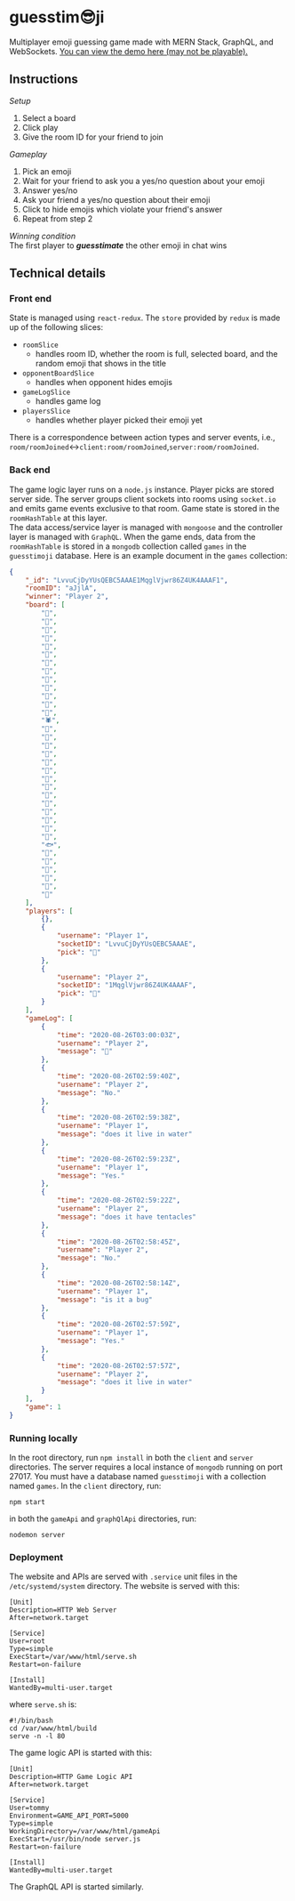 # guesstim😎ji

Multiplayer emoji guessing game made with MERN Stack, GraphQL, and WebSockets. [You can view the demo here (may not be playable).](http://www.guesstimoji.com/)

## Instructions

_Setup_

1. Select a board
2. Click play
3. Give the room ID for your friend to join

_Gameplay_

1. Pick an emoji
2. Wait for your friend to ask you a yes/no question about your emoji
3. Answer yes/no
4. Ask your friend a yes/no question about their emoji
5. Click to hide emojis which violate your friend's answer
6. Repeat from step 2

_Winning condition_  
The first player to **_guesstimate_** the other emoji in chat wins

## Technical details

### Front end

State is managed using `react-redux`. The `store` provided by `redux` is made up of the following slices:

-   `roomSlice`
    -   handles room ID, whether the room is full, selected board, and the random emoji that shows in the title
-   `opponentBoardSlice`
    -   handles when opponent hides emojis
-   `gameLogSlice`
    -   handles game log
-   `playersSlice`
    -   handles whether player picked their emoji yet

There is a correspondence between action types and server events, i.e.,  
`room/roomJoined`↔`client:room/roomJoined`,`server:room/roomJoined`.

### Back end

The game logic layer runs on a `node.js` instance. Player picks are stored server side. The server groups client sockets into rooms using `socket.io` and emits game events exclusive to that room. Game state is stored in the `roomHashTable` at this layer.  
The data access/service layer is managed with `mongoose` and the controller layer is managed with `GraphQL`. When the game ends, data from the `roomHashTable` is stored in a `mongodb` collection called `games` in the `guesstimoji` database. Here is an example document in the `games` collection:

```json
{
    "_id": "LvvuCjDyYUsQEBC5AAAE1MqglVjwr86Z4UK4AAAF1",
    "roomID": "aJjlA",
    "winner": "Player 2",
    "board": [
        "🦇",
        "🐺",
        "🐗",
        "🐴",
        "🦄",
        "🐝",
        "🐛",
        "🦋",
        "🐌",
        "🐚",
        "🐞",
        "🐜",
        "🦗",
        "🕷",
        "🦂",
        "🦟",
        "🦠",
        "🐢",
        "🐍",
        "🦎",
        "🦖",
        "🦕",
        "🐙",
        "🦑",
        "🦐",
        "🦀",
        "🐡",
        "🐠",
        "🐟",
        "🐬",
        "🐳",
        "🐋",
        "🦈",
        "🐊",
        "🦦"
    ],
    "players": [
        {},
        {
            "username": "Player 1",
            "socketID": "LvvuCjDyYUsQEBC5AAAE",
            "pick": "🐙"
        },
        {
            "username": "Player 2",
            "socketID": "1MqglVjwr86Z4UK4AAAF",
            "pick": "🐍"
        }
    ],
    "gameLog": [
        {
            "time": "2020-08-26T03:00:03Z",
            "username": "Player 2",
            "message": "🐙"
        },
        {
            "time": "2020-08-26T02:59:40Z",
            "username": "Player 2",
            "message": "No."
        },
        {
            "time": "2020-08-26T02:59:38Z",
            "username": "Player 1",
            "message": "does it live in water"
        },
        {
            "time": "2020-08-26T02:59:23Z",
            "username": "Player 1",
            "message": "Yes."
        },
        {
            "time": "2020-08-26T02:59:22Z",
            "username": "Player 2",
            "message": "does it have tentacles"
        },
        {
            "time": "2020-08-26T02:58:45Z",
            "username": "Player 2",
            "message": "No."
        },
        {
            "time": "2020-08-26T02:58:14Z",
            "username": "Player 1",
            "message": "is it a bug"
        },
        {
            "time": "2020-08-26T02:57:59Z",
            "username": "Player 1",
            "message": "Yes."
        },
        {
            "time": "2020-08-26T02:57:57Z",
            "username": "Player 2",
            "message": "does it live in water"
        }
    ],
    "game": 1
}
```

### Running locally

In the root directory, run `npm install` in both the `client` and `server` directories. The server requires a local instance of `mongodb` running on port 27017. You must have a database named `guesstimoji` with a collection named `games`. In the `client` directory, run:

```shell
npm start
```

in both the `gameApi` and `graphQlApi` directories, run:

```shell
nodemon server
```

### Deployment

The website and APIs are served with `.service` unit files in the `/etc/systemd/system` directory. The website is served with this:

```
[Unit]
Description=HTTP Web Server
After=network.target

[Service]
User=root
Type=simple
ExecStart=/var/www/html/serve.sh
Restart=on-failure

[Install]
WantedBy=multi-user.target
```

where `serve.sh` is:

```
#!/bin/bash
cd /var/www/html/build
serve -n -l 80
```

The game logic API is started with this:

```
[Unit]
Description=HTTP Game Logic API
After=network.target

[Service]
User=tommy
Environment=GAME_API_PORT=5000
Type=simple
WorkingDirectory=/var/www/html/gameApi
ExecStart=/usr/bin/node server.js
Restart=on-failure

[Install]
WantedBy=multi-user.target
```

The GraphQL API is started similarly.
